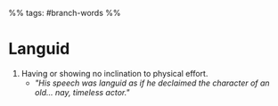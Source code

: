 %% tags: #branch-words %%
# Languid
1. Having or showing no inclination to physical effort.
	- *"His speech was languid as if he declaimed the character of an old... nay, timeless actor."*